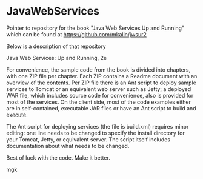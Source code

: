 # JavaWebServices
Pointer to repository for the book "Java Web Services Up and Running" which can be found at https://github.com/mkalin/jwsur2

Below is a description of that repository

Java Web Services: Up and Running, 2e

For convenience, the sample code from the book is divided into chapters, with one ZIP file per chapter. Each ZIP contains a Readme document with an overview of the contents. Per ZIP file there is an Ant script to deploy sample services to Tomcat or an equivalent web server such as Jetty; a deployed WAR file, which includes source code for convenience, also is provided for most of the services. On the client side, most of the code examples either are in self-contained, executable JAR files or have an Ant script to build and execute.

The Ant script for deploying services (the file is build.xml) requires minor editing: one line needs to be changed to specify the install directory for your Tomcat, Jetty, or equivalent server. The script itself includes documentation about what needs to be changed.

Best of luck with the code. Make it better.

mgk
